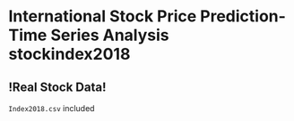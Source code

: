 # International Stock Price Prediction-Time Series Analysis stockindex2018

## **!Real Stock Data!**

`Index2018.csv` included
